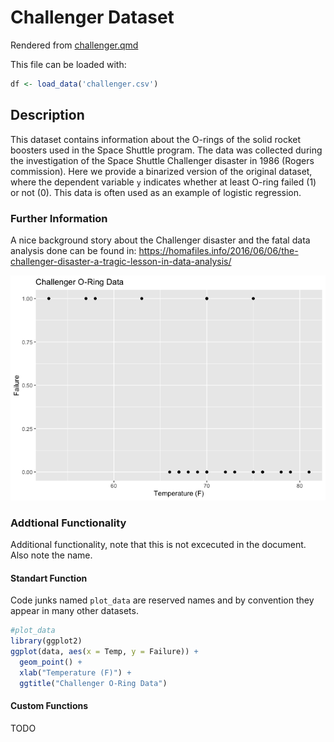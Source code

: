# Challenger Dataset

Rendered from
[challenger.qmd](https://github.com/tensorchiefs/data/tree/docs/data/challenger.qmd)

This file can be loaded with:

``` r
df <- load_data('challenger.csv')
```

## Description

This dataset contains information about the O-rings of the solid rocket
boosters used in the Space Shuttle program. The data was collected
during the investigation of the Space Shuttle Challenger disaster in
1986 (Rogers commission). Here we provide a binarized version of the
original dataset, where the dependent variable `y` indicates whether at
least O-ring failed (1) or not (0). This data is often used as an
example of logistic regression.

### Further Information

A nice background story about the Challenger disaster and the fatal data
analysis done can be found in:
https://homafiles.info/2016/06/06/the-challenger-disaster-a-tragic-lesson-in-data-analysis/

![](challenger_files/figure-commonmark/plot-1.png)

### Addtional Functionality

Additional functionality, note that this is not excecuted in the
document. Also note the name.

#### Standart Function

Code junks named `plot_data` are reserved names and by convention they
appear in many other datasets.

``` r
#plot_data
library(ggplot2)
ggplot(data, aes(x = Temp, y = Failure)) +
  geom_point() + 
  xlab("Temperature (F)") +
  ggtitle("Challenger O-Ring Data")
```

#### Custom Functions

TODO

